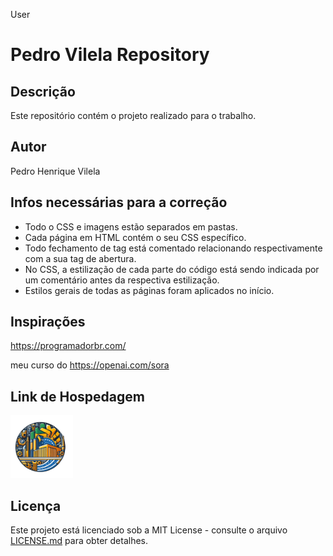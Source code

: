 User
# Pedro Vilela Repository

## Descrição
Este repositório contém o projeto realizado para o trabalho.

## Autor
Pedro Henrique Vilela

## Infos necessárias para a correção
- Todo o CSS e imagens estão separados em pastas.
- Cada página em HTML contém o seu CSS específico.
- Todo fechamento de tag está comentado relacionando respectivamente com a sua tag de abertura.
- No CSS, a estilização de cada parte do código está sendo indicada por um comentário antes da respectiva estilização.
- Estilos gerais de todas as páginas foram aplicados no início.

## Inspirações
<a href="https://programadorbr.com/">https://programadorbr.com/<a>

meu curso do <a href="https://openai.com/sora">https://openai.com/sora<a>

## Link de Hospedagem
<a href="https://etufbphv.netlify.app/"><img src="Icones/Logo.png" alt="logo" width="100"> </a>


## Licença
Este projeto está licenciado sob a MIT License - consulte o arquivo [LICENSE.md](LICENSE.md) para obter detalhes.
